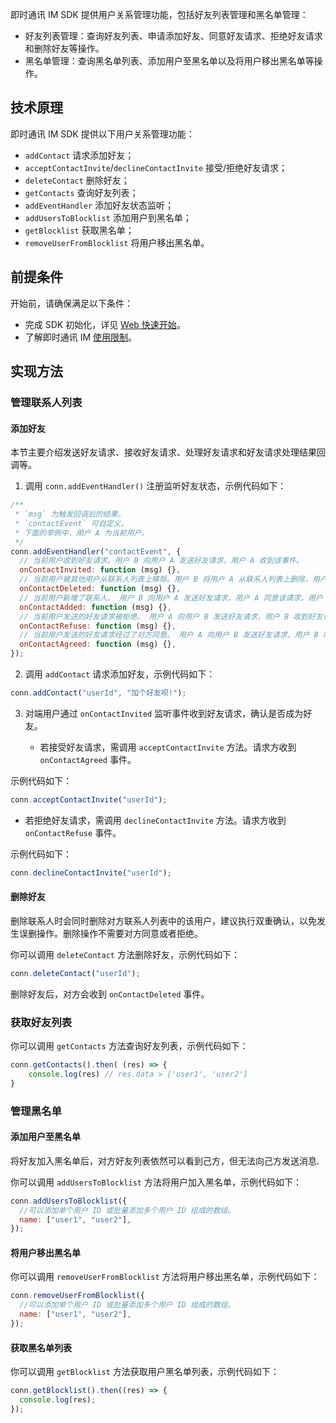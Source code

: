 即时通讯 IM SDK 提供用户关系管理功能，包括好友列表管理和黑名单管理：

- 好友列表管理：查询好友列表、申请添加好友、同意好友请求、拒绝好友请求和删除好友等操作。
- 黑名单管理：查询黑名单列表、添加用户至黑名单以及将用户移出黑名单等操作。

## 技术原理

即时通讯 IM SDK 提供以下用户关系管理功能：

- `addContact` 请求添加好友；
- `acceptContactInvite`/`declineContactInvite` 接受/拒绝好友请求；
- `deleteContact` 删除好友；
- `getContacts` 查询好友列表；
- `addEventHandler` 添加好友状态监听；
- `addUsersToBlocklist` 添加用户到黑名单；
- `getBlocklist` 获取黑名单；
- `removeUserFromBlocklist` 将用户移出黑名单。

## 前提条件

开始前，请确保满足以下条件：

- 完成 SDK 初始化，详见 [Web 快速开始](./agora_chat_get_started_web)。
- 了解即时通讯 IM [使用限制](./agora_chat_limitation)。

## 实现方法

### 管理联系人列表

#### 添加好友

本节主要介绍发送好友请求、接收好友请求、处理好友请求和好友请求处理结果回调等。

1. 调用 `conn.addEventHandler()` 注册监听好友状态，示例代码如下：

```javascript
/**
 * `msg` 为触发回调后的结果。
 * `contactEvent` 可自定义。
 * 下面的举例中，用户 A 为当前用户。
 */
conn.addEventHandler("contactEvent", {
  // 当前用户收到好友请求。用户 B 向用户 A 发送好友请求，用户 A 收到该事件。
  onContactInvited: function (msg) {},
  // 当前用户被其他用户从联系人列表上移除。用户 B 将用户 A 从联系人列表上删除，用户 A 收到该事件。
  onContactDeleted: function (msg) {},
  // 当前用户新增了联系人。 用户 B 向用户 A 发送好友请求，用户 A 同意该请求，用户 A 收到该事件，而用户 B 收到 `onContactAgreed` 事件。
  onContactAdded: function (msg) {},
  // 当前用户发送的好友请求被拒绝。 用户 A 向用户 B 发送好友请求，用户 B 收到好友请求后，拒绝加好友，则用户 A 收到该事件。
  onContactRefuse: function (msg) {},
  // 当前用户发送的好友请求经过了对方同意。 用户 A 向用户 B 发送好友请求，用户 B 收到好友请求后，同意加好友，则用户 A 收到该事件。
  onContactAgreed: function (msg) {},
});
```

2. 调用 `addContact` 请求添加好友，示例代码如下：

```javascript
conn.addContact("userId", "加个好友呗!");
```

3. 对端用户通过 `onContactInvited` 监听事件收到好友请求，确认是否成为好友。

   - 若接受好友请求，需调用 `acceptContactInvite` 方法。请求方收到 `onContactAgreed` 事件。

示例代码如下：

```javascript
conn.acceptContactInvite("userId");
```

   - 若拒绝好友请求，需调用 `declineContactInvite` 方法。请求方收到 `onContactRefuse` 事件。

   示例代码如下：

```javascript
conn.declineContactInvite("userId");
```

#### 删除好友

删除联系人时会同时删除对方联系人列表中的该用户，建议执行双重确认，以免发生误删操作。删除操作不需要对方同意或者拒绝。

你可以调用 `deleteContact` 方法删除好友，示例代码如下：

```javascript
conn.deleteContact("userId");
```

删除好友后，对方会收到 `onContactDeleted` 事件。

### 获取好友列表

你可以调用 `getContacts` 方法查询好友列表，示例代码如下：

```javascript
conn.getContacts().then( (res) => {
    console.log(res) // res.data > ['user1', 'user2']
}
```

### 管理黑名单

#### 添加用户至黑名单

将好友加入黑名单后，对方好友列表依然可以看到己方，但无法向己方发送消息.

你可以调用 `addUsersToBlocklist` 方法将用户加入黑名单，示例代码如下：

```javascript
conn.addUsersToBlocklist({
  //可以添加单个用户 ID 或批量添加多个用户 ID 组成的数组。
  name: ["user1", "user2"],
});
```

#### 将用户移出黑名单

你可以调用 `removeUserFromBlocklist` 方法将用户移出黑名单，示例代码如下：

```javascript
conn.removeUserFromBlocklist({
  //可以添加单个用户 ID 或批量添加多个用户 ID 组成的数组。
  name: ["user1", "user2"],
});
```

#### 获取黑名单列表

你可以调用 `getBlocklist` 方法获取用户黑名单列表，示例代码如下：

```javascript
conn.getBlocklist().then((res) => {
  console.log(res);
});
```
